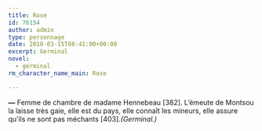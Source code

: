 ```yaml
---
title: Rose
id: 76154
author: admin
type: personnage
date: 2010-03-15T08:41:00+00:00
excerpt: Germinal
novel:
  - germinal
rm_character_name_main: Rose

---
```

**—** Femme de chambre de madame Hennebeau [382]. L&rsquo;émeute de Montsou la laisse très gaie, elle est du pays, elle connaît les mineurs, elle assure qu&rsquo;ils ne sont pas méchants [403]._(Germinal.)_